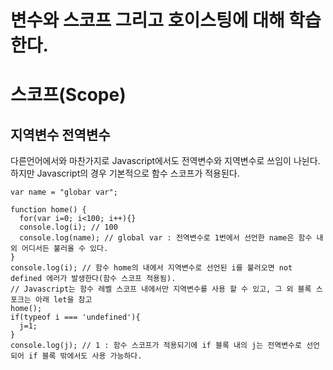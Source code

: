 # 변수와 스코프 그리고 호이스팅에 대해 학습한다.
# 스코프(Scope)
## 지역변수 전역변수

다른언어에서와 마찬가지로 Javascript에서도 전역변수와 지역변수로 쓰임이 나뉜다.
하지만 Javascript의 경우 기본적으로 함수 스코프가 적용된다.
```
var name = "globar var";

function home() {
  for(var i=0; i<100; i++){}
  console.log(i); // 100
  console.log(name); // global var : 전역변수로 1번에서 선언한 name은 함수 내 외 어디서든 불러올 수 있다.
}
console.log(i); // 함수 home의 내에서 지역변수로 선언된 i를 불러오면 not defined 에러가 발생한다(함수 스코프 적용됨).
// Javascript는 함수 레벨 스코프 내에서만 지역변수를 사용 할 수 있고, 그 외 블록 스포크는 아래 let을 참고
home(); 
if(typeof i === 'undefined'){
  j=1;
}
console.log(j); // 1 : 함수 스코프가 적용되기에 if 블록 내의 j는 전역변수로 선언되어 if 블록 밖에서도 사용 가능하다.
```

#
